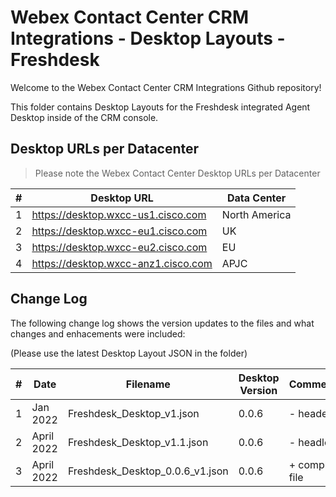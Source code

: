 # Webex Contact Center CRM Integrations - Desktop Layouts - Freshdesk

Welcome to the Webex Contact Center CRM Integrations Github repository!

This folder contains Desktop Layouts for the Freshdesk integrated Agent Desktop inside of the CRM console.

## Desktop URLs per Datacenter

> Please note the Webex Contact Center Desktop URLs per Datacenter

| #   | Desktop URL                         | Data Center   |
| --- | ----------------------------------- | ------------- |
| 1   | https://desktop.wxcc-us1.cisco.com  | North America |
| 2   | https://desktop.wxcc-eu1.cisco.com  | UK            |
| 3   | https://desktop.wxcc-eu2.cisco.com  | EU            |
| 4   | https://desktop.wxcc-anz1.cisco.com | APJC          |

## Change Log

The following change log shows the version updates to the files and what changes and enhacements were included:

(Please use the latest Desktop Layout JSON in the folder)

| #   | Date       | Filename                        | Desktop Version | Comments        |
| --- | ---------- | ------------------------------- | --------------- | --------------- |
| 1   | Jan 2022   | Freshdesk_Desktop_v1.json       | 0.0.6           | - header        |
| 2   | April 2022 | Freshdesk_Desktop_v1.1.json     | 0.0.6           | - headless      |
| 3   | April 2022 | Freshdesk_Desktop_0.0.6_v1.json | 0.0.6           | + complete file |
